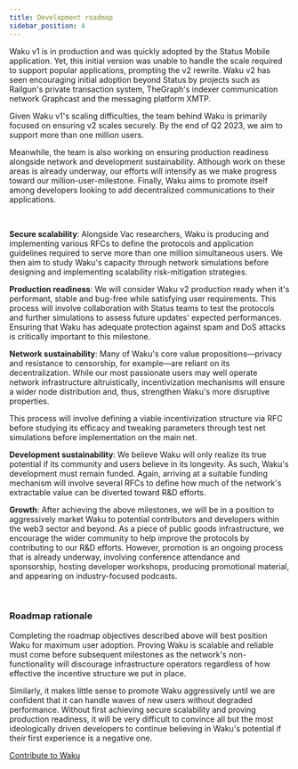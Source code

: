 ```yaml
---
title: Development roadmap
sidebar_position: 4
---
```


Waku v1 is in production and was quickly adopted by the Status Mobile application. Yet, this initial version was unable to handle the scale required to support popular applications, prompting the v2 rewrite. Waku v2 has seen encouraging initial adoption beyond Status by projects such as Railgun's private transaction system, TheGraph's indexer communication network Graphcast and the messaging platform XMTP. 

Given Waku v1's scaling difficulties, the team behind Waku is primarily focused on ensuring v2 scales securely. By the end of Q2 2023, we aim to support more than one million users. 

Meanwhile, the team is also working on ensuring production readiness alongside network and development sustainability. Although work on these areas is already underway, our efforts will intensify as we make progress toward our million-user-milestone. Finally, Waku aims to promote itself among developers looking to add decentralized communications to their applications.

<br/>

**Secure scalability**: Alongside Vac researchers, Waku is producing and implementing various RFCs to define the protocols and application guidelines required to serve more than one million simultaneous users. We then aim to study Waku's capacity through network simulations before designing and implementing scalability risk-mitigation strategies. 

**Production readiness**: We will consider Waku v2 production ready when it's performant, stable and bug-free while satisfying user requirements. This process will involve collaboration with Status teams to test the protocols and further simulations to assess future updates' expected performances. Ensuring that Waku has adequate protection against spam and DoS attacks is critically important to this milestone. 

**Network sustainability**: Many of Waku's core value propositions—privacy and resistance to censorship, for example—are reliant on its decentralization. While our most passionate users may well operate network infrastructure altruistically, incentivization mechanisms will ensure a wider node distribution and, thus, strengthen Waku's more disruptive properties. 

This process will involve defining a viable incentivization structure via RFC before studying its efficacy and tweaking parameters through test net simulations before implementation on the main net. 

**Development sustainability**: We believe Waku will only realize its true potential if its community and users believe in its longevity. As such, Waku's development must remain funded. Again, arriving at a suitable funding mechanism will involve several RFCs to define how much of the network's extractable value can be diverted toward R&D efforts. 

**Growth**: After achieving the above milestones, we will be in a position to aggressively market Waku to potential contributors and developers within the web3 sector and beyond. As a piece of public goods infrastructure, we encourage the wider community to help improve the protocols by contributing to our R&D efforts. However, promotion is an ongoing process that is already underway, involving conference attendance and sponsorship, hosting developer workshops, producing promotional material, and appearing on industry-focused podcasts.

<br/>

### Roadmap rationale

Completing the roadmap objectives described above will best position Waku for maximum user adoption. Proving Waku is scalable and reliable must come before subsequent milestones as the network's non-functionality will discourage infrastructure operators regardless of how effective the incentive structure we put in place. 

Similarly, it makes little sense to promote Waku aggressively until we are confident that it can handle waves of new users without degraded performance. Without first achieving secure scalability and proving production readiness, it will be very difficult to convince all but the most ideologically driven developers to continue believing in Waku's potential if their first experience is a negative one.  

[Contribute to Waku](https://github.com/waku-org)


